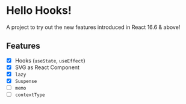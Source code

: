 # Hello Hooks!

A project to try out the new features introduced in React 16.6 & above!

## Features

- [x] Hooks (`useState`, `useEffect`)
- [x] SVG as React Component
- [x] `lazy`
- [x] `Suspense`
- [ ] `memo`
- [ ] `contextType`
